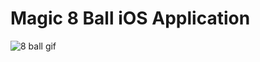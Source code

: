 # Magic 8 Ball iOS Application

![8 ball gif](https://user-images.githubusercontent.com/29379185/47674947-e7776280-db8e-11e8-9baf-38842aa0b5b7.gif)
